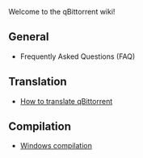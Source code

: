 Welcome to the qBittorrent wiki!

## General
* Frequently Asked Questions (FAQ)

## Translation
* [How to translate qBittorrent](How-to-translate-qBittorrent)

## Compilation
* [Windows compilation](Windows-compilation)